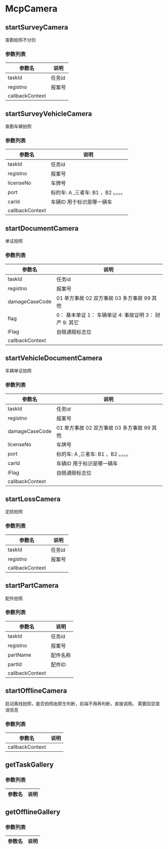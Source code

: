 # McpCamera

## startSurveyCamera

查勘拍照不分捡

### 参数列表

参数名 | 说明 |
---|---|
taskId | 任务id |
registno | 报案号 |
callbackContext |  |

## startSurveyVehicleCamera

查勘车辆拍照

### 参数列表

参数名 | 说明 |
---|---|
taskId | 任务id |
registno | 报案号 |
licenseNo | 车牌号 |
port | 标的车: A  ,三者车: B1 ，B2 。。。。 |
carId | 车辆ID 用于标识是哪一辆车 |
callbackContext |  |

## startDocumentCamera

单证拍照

### 参数列表

参数名 | 说明 |
---|---|
taskId | 任务id |
registno | 报案号 |
damageCaseCode | 01 单方事故 02 双方事故 03 多方事故 99 其他 |
flag | 0： 基本单证 1： 车辆单证 4:  事故证明 3： 财产 9: 其它 |
lFlag | 自赔通赔标志位 |
callbackContext |  |

## startVehicleDocumentCamera

车辆单证拍照

### 参数列表

参数名 | 说明 |
---|---|
taskId | 任务id |
registno | 报案号 |
damageCaseCode | 01 单方事故 02 双方事故 03 多方事故 99 其他 |
licenseNo | 车牌号 |
port | 标的车: A  ,三者车: B1 ，B2 。。。。 |
carId | 车辆ID 用于标识是哪一辆车 |
lFlag | 自赔通赔标志位 |
callbackContext |  |

## startLossCamera

定损拍照

### 参数列表

参数名 | 说明 |
---|---|
taskId | 任务id |
registno | 报案号 |
callbackContext |  |

## startPartCamera

配件拍照

### 参数列表

参数名 | 说明 |
---|---|
taskId | 任务id |
registno | 报案号 |
partName | 配件名称 |
partId | 配件ID |
callbackContext |  |

## startOfflineCamera

启动离线拍照，能否拍照由原生判断，前端不用再判断，直接调用。
 需要回显错误信息

### 参数列表

参数名 | 说明 |
---|---|
callbackContext |  |

## getTaskGallery



### 参数列表

参数名 | 说明 |
---|---|

## getOfflineGallery



### 参数列表

参数名 | 说明 |
---|---|

